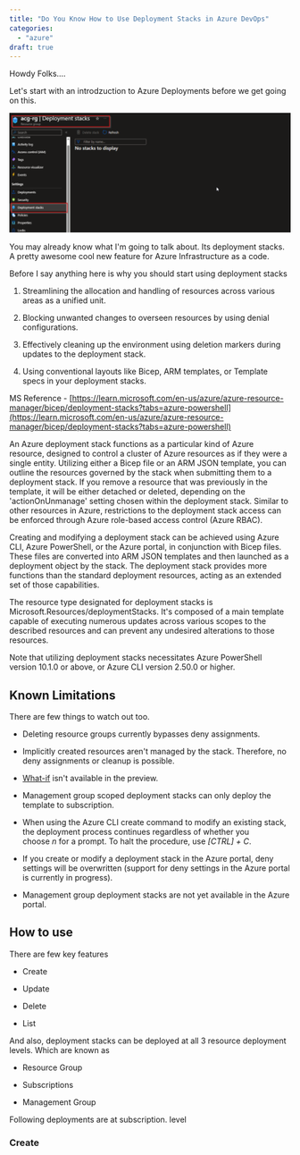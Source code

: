 ```yaml
---
title: "Do You Know How to Use Deployment Stacks in Azure DevOps"
categories: 
  - "azure"
draft: true
---
```


Howdy Folks....

Let's start with an introdzuction to Azure Deployments before we get going on this.

[![](images/image-5.png)](https://hungryboysl.wordpress.com/wp-content/uploads/2023/08/image-5.png)

You may already know what I'm going to talk about. Its deployment stacks. A pretty awesome cool new feature for Azure Infrastructure as a code.

Before I say anything here is why you should start using deployment stacks

1. Streamlining the allocation and handling of resources across various areas as a unified unit.

3. Blocking unwanted changes to overseen resources by using denial configurations.

5. Effectively cleaning up the environment using deletion markers during updates to the deployment stack.

7. Using conventional layouts like Bicep, ARM templates, or Template specs in your deployment stacks.

MS Reference - [https://learn.microsoft.com/en-us/azure/azure-resource-manager/bicep/deployment-stacks?tabs=azure-powershell](https://learn.microsoft.com/en-us/azure/azure-resource-manager/bicep/deployment-stacks?tabs=azure-powershell)

  
An Azure deployment stack functions as a particular kind of Azure resource, designed to control a cluster of Azure resources as if they were a single entity. Utilizing either a Bicep file or an ARM JSON template, you can outline the resources governed by the stack when submitting them to a deployment stack. If you remove a resource that was previously in the template, it will be either detached or deleted, depending on the 'actionOnUnmanage' setting chosen within the deployment stack. Similar to other resources in Azure, restrictions to the deployment stack access can be enforced through Azure role-based access control (Azure RBAC).

Creating and modifying a deployment stack can be achieved using Azure CLI, Azure PowerShell, or the Azure portal, in conjunction with Bicep files. These files are converted into ARM JSON templates and then launched as a deployment object by the stack. The deployment stack provides more functions than the standard deployment resources, acting as an extended set of those capabilities.

The resource type designated for deployment stacks is Microsoft.Resources/deploymentStacks. It's composed of a main template capable of executing numerous updates across various scopes to the described resources and can prevent any undesired alterations to those resources.

Note that utilizing deployment stacks necessitates Azure PowerShell version 10.1.0 or above, or Azure CLI version 2.50.0 or higher.

## Known Limitations

There are few things to watch out too.

- Deleting resource groups currently bypasses deny assignments.

- Implicitly created resources aren't managed by the stack. Therefore, no deny assignments or cleanup is possible.

- [What-if](https://learn.microsoft.com/en-us/azure/azure-resource-manager/bicep/deploy-what-if) isn't available in the preview.

- Management group scoped deployment stacks can only deploy the template to subscription.

- When using the Azure CLI create command to modify an existing stack, the deployment process continues regardless of whether you choose _n_ for a prompt. To halt the procedure, use _\[CTRL\] + C_.

- If you create or modify a deployment stack in the Azure portal, deny settings will be overwritten (support for deny settings in the Azure portal is currently in progress).

- Management group deployment stacks are not yet available in the Azure portal.

## How to use

There are few key features

- Create

- Update

- Delete

- List

And also, deployment stacks can be deployed at all 3 resource deployment levels. Which are known as

- Resource Group

- Subscriptions

- Management Group

Following deployments are at subscription. level

### Create
